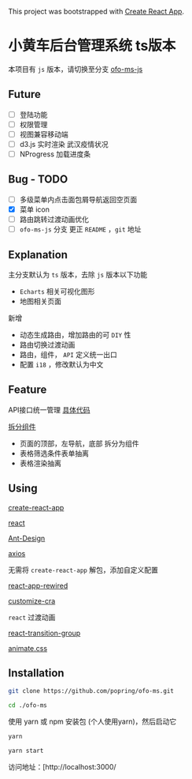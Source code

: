 This project was bootstrapped with [Create React App](https://github.com/facebook/create-react-app).

# 小黄车后台管理系统 ts版本

本项目有 `js` 版本，请切换至分支 [ofo-ms-js](https://github.com/popring/ofo-ms/tree/ofo-ms-js)

## Future

- [ ] 登陆功能
- [ ] 权限管理
- [ ] 视图兼容移动端
- [ ] d3.js 实时渲染 武汉疫情状况
- [ ] NProgress 加载进度条

## Bug - TODO

- [ ] 多级菜单内点击面包屑导航返回空页面
- [x] 菜单 icon
- [ ] 路由跳转过渡动画优化
- [ ] `ofo-ms-js` 分支 更正 `README` ，`git` 地址

## Explanation

主分支默认为 `ts` 版本，去除 `js` 版本以下功能

- `Echarts` 相关可视化图形
- 地图相关页面

新增

- 动态生成路由，增加路由的可 `DIY` 性
- 路由切换过渡动画
- 路由，组件， `API` 定义统一出口
- 配置 `i18` ，修改默认为中文

## Feature

API接口统一管理 [具体代码](./src/api/index.js)

[拆分组件](#Components)

- 页面的顶部，左导航，底部 拆分为组件
- 表格筛选条件表单抽离 
- 表格渲染抽离

## Using

[create-react-app](https://www.npmjs.com/package/create-react-app)

[react](https://zh-hans.reactjs.org/)

[Ant-Design](https://ant.design/)

[axios](https://www.axios.com)



无需将 `create-react-app` 解包，添加自定义配置

[react-app-rewired](https://www.npmjs.com/package/react-app-rewired)

[customize-cra](https://www.npmjs.com/package/customize-cra)



`react` 过渡动画

[react-transition-group](https://reactcommunity.org/react-transition-group/)

[animate.css](https://www.npmjs.com/package/animate.css)

## Installation

```bash
git clone https://github.com/popring/ofo-ms.git

cd ./ofo-ms
```

使用 yarn 或 npm 安装包 (个人使用yarn)，然后启动它

```bash
yarn

yarn start
```

访问地址：[http://localhost:3000/

